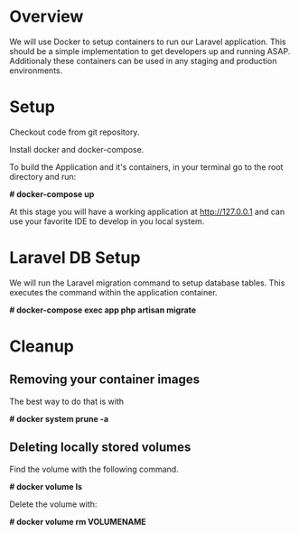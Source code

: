 Overview
========

We will use Docker to setup containers to run our Laravel application. This should be a simple implementation to get developers up and running ASAP. Additionaly these containers can be used in any staging and production environments.

Setup
=======

Checkout code from git repository.

Install docker and docker-compose.

<!-- Not needed as we include composer install in the app
Use docker composer image to install framework packages.

**# docker run --rm -v $(pwd):/app composer install**

Update permissions of files on your local system. For Linux use:

**# sudo chown -R $USER:$USER ~/your-app-directory**-->

To build the Application and it's containers, in your terminal go to the root directory and run:

**# docker-compose up**

At this stage you will have a working application at <a href="http://127.0.0.1" target="_blank">http://127.0.0.1</a> and can use your favorite IDE to develop in you local system.

Laravel DB Setup
================

We will run the Laravel migration command to setup database tables. This executes the command within the application container.

**# docker-compose exec app php artisan migrate**

Cleanup
=======

## Removing your container images

The best way to do that is with

**# docker system prune -a**

## Deleting locally stored volumes

Find the volume with the following command.

**# docker volume ls**

Delete the volume with:

**# docker volume rm VOLUMENAME**
